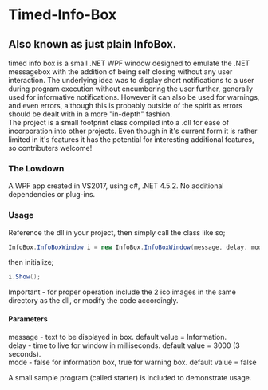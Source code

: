 # Timed-Info-Box
## Also known as just plain InfoBox.
timed info box is a small .NET WPF window designed to emulate the .NET messagebox with the addition of being self closing without any user interaction. The underlying idea was to display short notifications to a user during program execution without encumbering the user further, generally used for informative notifications. However it can also be used for warnings, and even errors, although this is probably outside of the spirit as errors should be dealt with in a more "in-depth" fashion.\
The project is a small footprint class compiled into a .dll for ease of incorporation into other projects. Even though in it's current form it is rather limited in it's features it has the potential for interesting additional features, so contributers welcome!
### The Lowdown
A WPF app created in VS2017, using c#, .NET 4.5.2. No additional dependencies or plug-ins.
### Usage
Reference the dll in your project, then simply call the class like so;
```C#
InfoBox.InfoBoxWindow i = new InfoBox.InfoBoxWindow(message, delay, mode);
```
then initialize;
```C#
i.Show();
```
Important - for proper operation include the 2 ico images in the same directory as the dll, or modify the code accordingly.
#### Parameters
message - text to be displayed in box. default value = Information.\
delay - time to live for window in milliseconds. default value = 3000 (3 seconds).\
mode - false for information box, true for warning box. default value = false

A small sample program (called starter) is included to demonstrate usage.
